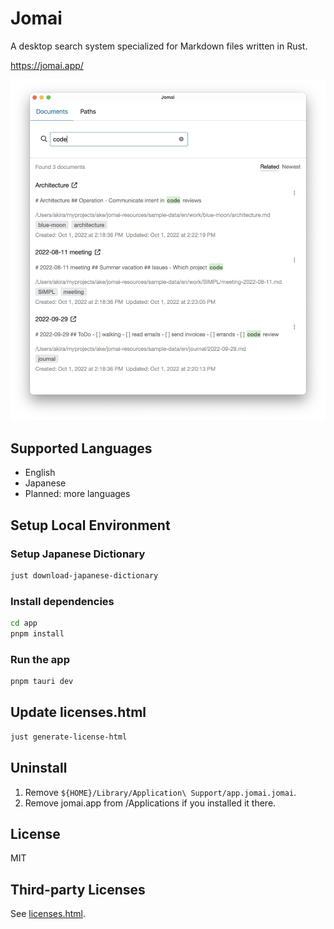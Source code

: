 # Jomai

A desktop search system specialized for Markdown files written in Rust.

https://jomai.app/

![Screenshot](app/docs/assets/screenshot-main-light-en.png)

## Supported Languages

- English
- Japanese
- Planned: more languages

## Setup Local Environment

### Setup Japanese Dictionary

```bash
just download-japanese-dictionary
```

### Install dependencies

```bash
cd app
pnpm install
````

### Run the app

```bash
pnpm tauri dev
```

## Update licenses.html

```bash
just generate-license-html
```

## Uninstall

1. Remove `${HOME}/Library/Application\ Support/app.jomai.jomai`.
2. Remove jomai.app from /Applications if you installed it there.

## License

MIT

## Third-party Licenses

See [licenses.html](licenses/licenses.html).
